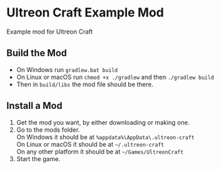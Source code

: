 # Ultreon Craft Example Mod
Example mod for Ultreon Craft

## Build the Mod
 * On Windows run `gradlew.bat build`
 * On Linux or macOS run `chmod +x ./gradlew` and then `./gradlew build`
 * Then in `build/libs` the mod file should be there.

## Install a Mod
1. Get the mod you want, by either downloading or making one.
2. Go to the mods folder.  
   On Windows it should be at `%appdata%\AppData\.ultreon-craft`  
   On Linux or macOS it should be at `~/.ultreon-craft`  
   On any other platform it should be at `~/Games/UltreonCraft`
3. Start the game.
